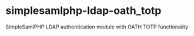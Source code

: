 simplesamlphp-ldap-oath_totp
============================

SimpleSamlPHP LDAP authentication module with  OATH TOTP functionality